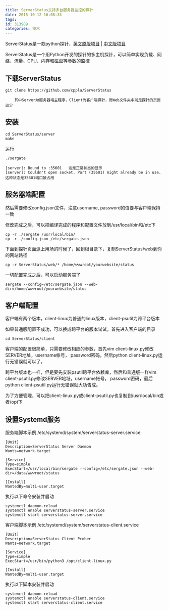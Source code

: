 ```yaml
---
title: ServerStatus支持多台服务器监控的探针
date: 2015-10-12 16:08:33
tags: 
id: 313989
categories: 技术
---
```


ServerStatus是一款python探针，[英文原版项目](https://github.com/BotoX/ServerStatus) | [中文版项目](https://github.com/cppla/ServerStatus)


ServerStatus是一个用Python开发的探针的多主机探针，可以简单实现负载、网络、流量、CPU、内存和磁盘等参数的监控

## 下载ServerStatus

```
git clone https://github.com/cppla/ServerStatus
```

        其中Server为服务器端主程序，Client为客户端探针，而Web文件夹中则是探针的页面部分


## 安装

```
cd ServerStatus/server
make
```

运行

```
./sergate

[server]: Bound to :35601   这是正常状态的显示
[server]: Couldn't open socket. Port (35601) might already be in use.   这种状态是35601端口被占用
```

## 服务器端配置

然后需要修改config.json文件，注意username, password的值要与客户端保持一致

修改完成之后，可以把编译完成的程序和配置文件放到/usr/local/bin和/etc下

```
cp -r ./sergate /usr/local/bin/
cp -r ./config.json /etc/sergate.json
```

下面到探针页面派上用场的时候了，回到根目录下，复制ServerStatus/web到你的网站路径

```
cp -r ServerStatus/web/* /home/wwwroot/yourwebsite/status
```


一切配置完成之后，可以启动服务端了

```
sergate --config=/etc/sergate.json --web-dir=/home/wwwroot/yourwebsite/status
```

## 客户端配置

客户端有两个版本，client-linux为普通的linux版本，client-psutil为跨平台版本

如果普通版配置不成功，可以换成跨平台的版本试试，首先进入客户端的目录

```
cd ServerStatus/client
```

客户端的配置很简单，只需要修改相应的参数，首先vim client-linux.py修改SERVER地址，username帐号， password密码，然后python client-linux.py运行无错误就可以了。

跨平台版本也一样，但是要先安装psutil跨平台依赖库，然后和普通版一样vim client-psutil.py修改SERVER地址，username帐号， password密码，最后python client-psutil.py运行无错误就大功告成。

为了方便管理，可以把client-linux.py或client-psutil.py也复制到/usr/local/bin或者/opt下


## 设置Systemd服务

服务端脚本示例 /etc/systemd/system/serverstatus-server.service

```
[Unit]
Description=ServerStatus Server Daemon
Wants=network.target

[Service]
Type=simple
ExecStart=/usr/local/bin/sergate --config=/etc/sergate.json --web-dir=/data/wwwroot/status

[Install]
WantedBy=multi-user.target

```

执行以下命令安装并启动

```
systemctl daemon-reload
systemctl enable serverstatus-server.service
systemctl start serverstatus-server.service
```


客户端脚本示例 /etc/systemd/system/serverstatus-client.service

```
[Unit]
Description=ServerStatus Client Prober
Wants=network.target

[Service]
Type=simple
ExecStart=/usr/bin/python3 /opt/client-linux.py

[Install]
WantedBy=multi-user.target
```

执行以下脚本安装并启动

```
systemctl daemon-reload
systemctl enable serverstatus-client.service
systemctl start serverstatus-client.service
```

